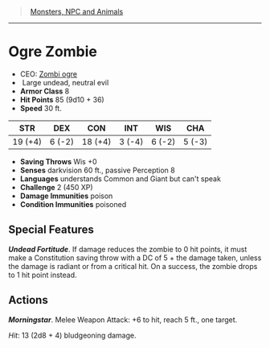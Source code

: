 ﻿---
!MonsterVO
Type: undead
Size: Large
Alignment: neutral evil
ArmorClass: 8
HitPoints: 85 (9d10 + 36)
Speed: 30 ft.
Strength: 19 (+4)
Dexterity: ' 6 (-2)'
Constitution: 18 (+4)
Intelligence: ' 3 (-4)'
Wisdom: ' 6 (-2)'
Charisma: ' 5 (-3)'
SavingThrows: Wis +0
DamageImmunities: poison
ConditionImmunities: poisoned
Senses: darkvision 60 ft., passive Perception 8
Languages: understands Common and Giant but can't speak
Challenge: 2 (450 XP)
Id: monsters_vo.md#ogre-zombie
ParentLink: monsters_vo.md#monsters-npc-and-animals
Name: Ogre Zombie
ParentName: Monsters, NPC and Animals
NameLevel: 1
AltName: '[Zombi ogre](hd_monsters_zombi_ogre.md)'
---
> [Monsters, NPC and Animals](srd_monsters.md)

---

# Ogre Zombie

- CEO: [Zombi ogre](hd_monsters_zombi_ogre.md)
-  Large undead, neutral evil
- **Armor Class** 8
- **Hit Points** 85 (9d10 + 36)
- **Speed** 30 ft.

|STR|DEX|CON|INT|WIS|CHA|
|---|---|---|---|---|---|
|19 (+4)| 6 (-2)|18 (+4)| 3 (-4)| 6 (-2)| 5 (-3)|

- **Saving Throws** Wis +0
- **Senses** darkvision 60 ft., passive Perception 8
- **Languages** understands Common and Giant but can't speak
- **Challenge** 2 (450 XP)
- **Damage Immunities** poison
- **Condition Immunities** poisoned

## Special Features

**_Undead Fortitude_**. If damage reduces the zombie to 0 hit points, it must make a Constitution saving throw with a DC of 5 + the damage taken, unless the damage is radiant or from a critical hit. On a success, the zombie drops to 1 hit point instead.

## Actions

**_Morningstar_**. Melee Weapon Attack: +6 to hit, reach 5 ft., one target.

_Hit_: 13 (2d8 + 4) bludgeoning damage.

